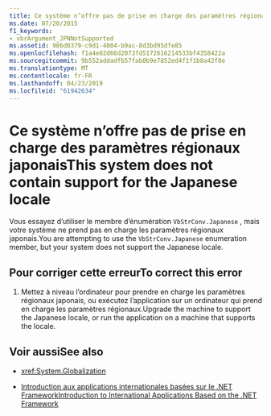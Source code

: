 ```yaml
---
title: Ce système n’offre pas de prise en charge des paramètres régionaux japonais
ms.date: 07/20/2015
f1_keywords:
- vbrArgument_JPNNotSupported
ms.assetid: 986d0379-c9d1-4004-b9ac-8d3bd95dfe85
ms.openlocfilehash: f1a4e02d66d2073fd5172616214533bf4358422a
ms.sourcegitcommit: 9b552addadfb57fab0b9e7852ed4f1f1b8a42f8e
ms.translationtype: MT
ms.contentlocale: fr-FR
ms.lasthandoff: 04/23/2019
ms.locfileid: "61942634"
---
```

# <a name="this-system-does-not-contain-support-for-the-japanese-locale"></a><span data-ttu-id="b835b-102">Ce système n’offre pas de prise en charge des paramètres régionaux japonais</span><span class="sxs-lookup"><span data-stu-id="b835b-102">This system does not contain support for the Japanese locale</span></span>
<span data-ttu-id="b835b-103">Vous essayez d’utiliser le membre d’énumération `VbStrConv.Japanese` , mais votre système ne prend pas en charge les paramètres régionaux japonais.</span><span class="sxs-lookup"><span data-stu-id="b835b-103">You are attempting to use the `VbStrConv.Japanese` enumeration member, but your system does not support the Japanese locale.</span></span>  
  
## <a name="to-correct-this-error"></a><span data-ttu-id="b835b-104">Pour corriger cette erreur</span><span class="sxs-lookup"><span data-stu-id="b835b-104">To correct this error</span></span>  
  
1. <span data-ttu-id="b835b-105">Mettez à niveau l’ordinateur pour prendre en charge les paramètres régionaux japonais, ou exécutez l’application sur un ordinateur qui prend en charge les paramètres régionaux.</span><span class="sxs-lookup"><span data-stu-id="b835b-105">Upgrade the machine to support the Japanese locale, or run the application on a machine that supports the locale.</span></span>  
  
## <a name="see-also"></a><span data-ttu-id="b835b-106">Voir aussi</span><span class="sxs-lookup"><span data-stu-id="b835b-106">See also</span></span>

- <xref:System.Globalization>

- [<span data-ttu-id="b835b-107">Introduction aux applications internationales basées sur le .NET Framework</span><span class="sxs-lookup"><span data-stu-id="b835b-107">Introduction to International Applications Based on the .NET Framework</span></span>](/visualstudio/ide/introduction-to-international-applications-based-on-the-dotnet-framework)
